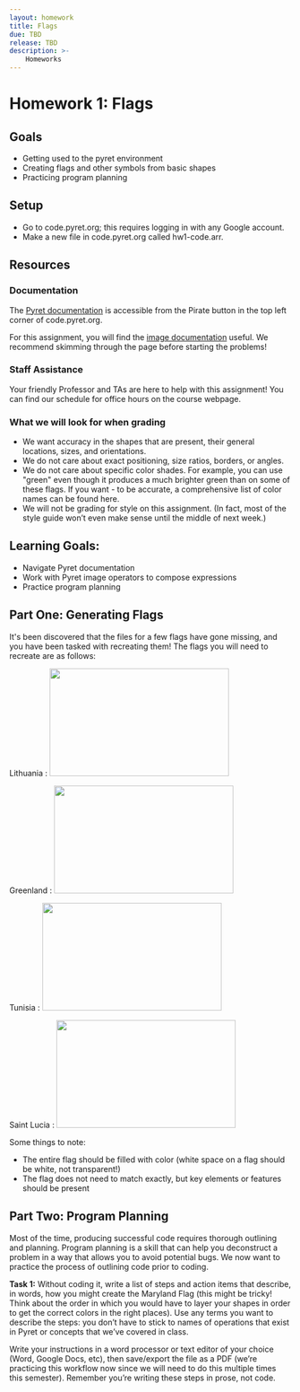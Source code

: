 ```yaml
---
layout: homework
title: Flags
due: TBD
release: TBD
description: >-
    Homeworks
---
```


# Homework 1: Flags

## Goals
- Getting used to the pyret environment
- Creating flags and other symbols from basic shapes
- Practicing program planning

## Setup
- Go to code.pyret.org; this requires logging in with any Google account.
- Make a new file in code.pyret.org called hw1-code.arr.

## Resources

### Documentation

The [Pyret documentation](https://www.pyret.org/docs/latest/) is accessible from the Pirate button in the top left corner of code.pyret.org.

For this assignment, you will find the [image documentation](https://www.pyret.org/docs/latest/image.html) useful. We recommend skimming through the page before starting the problems!
<br>

### Staff Assistance
Your friendly Professor and TAs are here to help with this assignment! You can find our schedule for office hours on the course webpage.

### What we will look for when grading
- We want accuracy in the shapes that are present, their general locations, sizes, and orientations.
- We do not care about exact positioning, size ratios, borders, or angles.
- We do not care about specific color shades. For example, you can use "green" even though it produces a much brighter green than on some of these flags. If you want - to be accurate, a comprehensive list of color names can be found here.
- We will not be grading for style on this assignment. (In fact, most of the style guide won’t even make sense until the middle of next week.)

## Learning Goals:

- Navigate Pyret documentation
- Work with Pyret image operators to compose expressions
- Practice program planning

## Part One: Generating Flags

It's been discovered that the files for a few flags have gone missing, and you have been tasked with recreating them!
The flags you will need to recreate are as follows:

Lithuania
: <img src="https://upload.wikimedia.org/wikipedia/commons/1/11/Flag_of_Lithuania.svg" width="320" height="192"/>

Greenland
: <img src="https://upload.wikimedia.org/wikipedia/commons/0/09/Flag_of_Greenland.svg" width="320" height="192"/>

Tunisia
: <img src="https://upload.wikimedia.org/wikipedia/commons/c/ce/Flag_of_Tunisia.svg"  width="320" height="192"/>

Saint Lucia
: <img src="https://upload.wikimedia.org/wikipedia/commons/9/9f/Flag_of_Saint_Lucia.svg" width="320" height="192"/>

Some things to note:
- The entire flag should be filled with color (white space on a flag should be white, not transparent!)
- The flag does not need to match exactly, but key elements or features should be present

## Part Two: Program Planning 

Most of the time, producing successful code requires thorough outlining and planning. Program planning is a skill that can help you deconstruct a problem in a way that allows you to avoid potential bugs. We now want to practice the process of outlining code prior to coding.

<b>Task 1:</b> Without coding it, write a list of steps and action items that describe, in words, how you might create the Maryland Flag (this might be tricky! Think about the order in which you would have to layer your shapes in order to get the correct colors in the right places). Use any terms you want to describe the steps: you don’t have to stick to names of operations that exist in Pyret or concepts that we’ve covered in class.

Write your instructions in a word processor or text editor of your choice (Word, Google Docs, etc), then save/export the file as a PDF (we’re practicing this workflow now since we will need to do this multiple times this semester). Remember you’re writing these steps in prose, not code.
